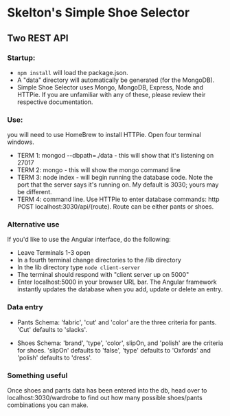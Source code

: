 # Skelton's Simple Shoe Selector
## Two REST API

### Startup:
* ``` npm install ``` will load the package.json.
* A "data" directory will automatically be generated (for the MongoDB).
* Simple Shoe Selector uses Mongo, MongoDB, Express, Node and HTTPie. If you are unfamiliar with any of these, please review their respective documentation.

### Use:
you will need to use HomeBrew to install HTTPie.
Open four terminal windows.
* TERM 1: mongod --dbpath=./data - this will show that it's listening on 27017
* TERM 2: mongo - this will show the mongo command line
* TERM 3: node index - will begin running the database code. Note the port that the server says it's running on. My default is 3030; yours may be different.
* TERM 4: command line. Use HTTPie to enter database commands: http POST localhost:3030/api/(route).  Route can be either pants or shoes.

### Alternative use
If you'd like to use the Angular interface, do the following:
* Leave Terminals 1-3 open
* In a fourth terminal change directories to the /lib directory
* In the lib directory type ``` node client-server ```
* The terminal should respond with "client server up on 5000"
* Enter localhost:5000 in your browser URL bar. The Angular framework instantly updates the database when you add, update or delete an entry. 

### Data entry
* Pants Schema:
'fabric', 'cut' and 'color' are the three criteria for pants. 'Cut' defaults to 'slacks'.

* Shoes Schema:
'brand', 'type', 'color', slipOn, and 'polish' are the criteria for shoes. 'slipOn' defaults to 'false', 'type' defaults to 'Oxfords' and 'polish' defaults to 'dress'.

### Something useful
Once shoes and pants data has been entered into the db, head over to localhost:3030/wardrobe to find out how many possible shoes/pants combinations you can make.
